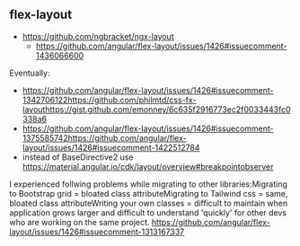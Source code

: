 ## flex-layout

- https://github.com/ngbracket/ngx-layout
  -  https://github.com/angular/flex-layout/issues/1426#issuecomment-1436066600

Eventually:

- https://github.com/angular/flex-layout/issues/1426#issuecomment-1342706122https://github.com/philmtd/css-fx-layouthttps://gist.github.com/emonney/6c635f2916773ec2f0033443fc0338a6
- https://github.com/angular/flex-layout/issues/1426#issuecomment-1375585742https://github.com/angular/flex-layout/issues/1426#issuecomment-1422512784
- instead of BaseDirective2 use https://material.angular.io/cdk/layout/overview#breakpointobserver

I experienced follwing problems while migrating to other libraries:Migrating to Bootstrap grid = bloated class attributeMigrating to Tailwind css = same, bloated class attributeWriting your own classes = difficult to maintain when application grows larger and difficult to understand 'quickly' for other devs who are working on the same project. https://github.com/angular/flex-layout/issues/1426#issuecomment-1313167337

